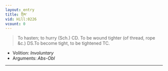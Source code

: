 ```yaml
---
layout: entry
title: གྲིམ་
vid: Hill:0226
vcount: 0
---
```

> To hasten; to hurry (Sch\.) CD\. To be wound tighter (of thread, rope &c\.) DS\.To become tight, to be tightened TC\.

* Volition: _Involuntary_
* Arguments: _Abs-Obl_

---

